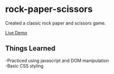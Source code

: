# rock-paper-scissors
Created a classic rock paper and scissors game.

[Live Demo](https://paulinalasko.github.io/rock-paper-scissors)

## Things Learned

-Practiced using javascript and DOM manipulation\
-Basic CSS styling
